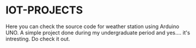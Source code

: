 # IOT-PROJECTS
Here you can check the source code for weather station using Arduino UNO. 
A simple project done during my undergraduate period and yes.... it's
intresting. Do check it out.
 
